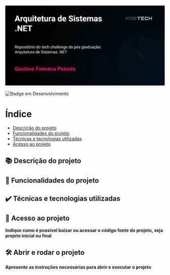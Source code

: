 ![Capa com o nome do curso da pós graduação](./assets/thumbnail.png)

![Badge em Desenvolvimento](http://img.shields.io/static/v1?label=STATUS&message=EM%20DESENVOLVIMENTO&color=GREEN&style=for-the-badge)

# Índice 

* [Descrição do projeto](##Descrição-do-projeto)
* [Funcionalidades do projeto](##Funcionalidades-do-projeto)
* [Técnicas e tecnologias utilizadas](##Técnicas-e-tecnologias-utilizadas)
* [Acesso ao projeto](##Acesso-ao-projeto)

## 📚 Descrição do projeto

## 🔨 Funcionalidades do projeto

## ✔️ Técnicas e tecnologias utilizadas

## 📁 Acesso ao projeto

**Indique como é possível baixar ou acessar o código fonte do projeto, seja projeto inicial ou final**

## 🛠️ Abrir e rodar o projeto

**Apresente as instruções necessárias para abrir e executar o projeto**

